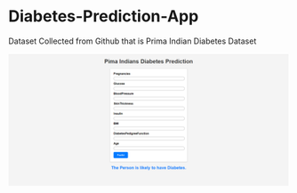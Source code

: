 # Diabetes-Prediction-App

Dataset Collected from Github that is Prima Indian Diabetes Dataset

![](https://github.com/Anas436/Diabetes-Prediction-App/blob/main/demo.png)
